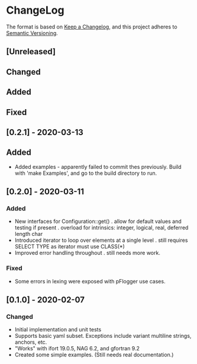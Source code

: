 # ChangeLog

The format is based on [Keep a Changelog](https://keepachangelog.com/en/1.0.0/),
and this project adheres to [Semantic Versioning](https://semver.org/spec/v2.0.0.html).

## [Unreleased]

## Changed
## Added
## Fixed

## [0.2.1] - 2020-03-13

## Added

- Added examples - apparently failed to commit thes previously.  Build
  with 'make Examples', and go to the build directory to run.


## [0.2.0] - 2020-03-11

### Added

- New interfaces for Configuration::get()
  . allow for default values and testing if present
  . overload for intrinsics:  integer, logical, real, deferred length char
- Introduced iterator to loop over elements at a single level
  . still requires SELECT TYPE as iterator must use CLASS(*)
- Improved error handling throughout
  . still needs more work.

### Fixed

- Some errors in lexing were exposed with pFlogger use cases.


## [0.1.0] - 2020-02-07
	
	
### Changed
- Initial implementation and unit tests
- Supports basic yaml subset.  Exceptions include variant multiline strings, anchors, etc.
- "Works" with ifort 19.0.5, NAG 6.2, and gfortran 9.2
- Created some simple examples.  (Still needs real documentation.)

